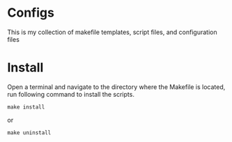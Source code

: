 # Configs
This is my collection of makefile templates, script files, and configuration files

# Install
Open a terminal and navigate to the directory where the Makefile is located, run following command to install the scripts.
```
make install
```
or 
```
make uninstall
```